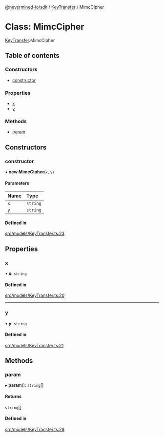 [@nevermined-io/sdk](../code-reference.md) / [KeyTransfer](../modules/KeyTransfer.md) / MimcCipher

# Class: MimcCipher

[KeyTransfer](../modules/KeyTransfer.md).MimcCipher

## Table of contents

### Constructors

- [constructor](KeyTransfer.MimcCipher.md#constructor)

### Properties

- [x](KeyTransfer.MimcCipher.md#x)
- [y](KeyTransfer.MimcCipher.md#y)

### Methods

- [param](KeyTransfer.MimcCipher.md#param)

## Constructors

### constructor

• **new MimcCipher**(`x`, `y`)

#### Parameters

| Name | Type |
| :------ | :------ |
| `x` | `string` |
| `y` | `string` |

#### Defined in

[src/models/KeyTransfer.ts:23](https://github.com/nevermined-io/sdk-js/blob/55f88d2/src/models/KeyTransfer.ts#L23)

## Properties

### x

• **x**: `string`

#### Defined in

[src/models/KeyTransfer.ts:20](https://github.com/nevermined-io/sdk-js/blob/55f88d2/src/models/KeyTransfer.ts#L20)

___

### y

• **y**: `string`

#### Defined in

[src/models/KeyTransfer.ts:21](https://github.com/nevermined-io/sdk-js/blob/55f88d2/src/models/KeyTransfer.ts#L21)

## Methods

### param

▸ **param**(): `string`[]

#### Returns

`string`[]

#### Defined in

[src/models/KeyTransfer.ts:28](https://github.com/nevermined-io/sdk-js/blob/55f88d2/src/models/KeyTransfer.ts#L28)
